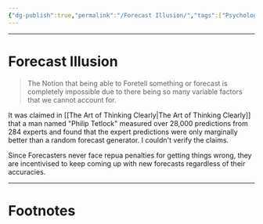 ```yaml
---
{"dg-publish":true,"permalink":"/Forecast Illusion/","tags":["Psychology","Mathematics"]}
---
```



---
# Forecast Illusion
> The Notion that being able to Foretell something or forecast is completely impossible due to there being so many variable factors that we cannot account for.

It was claimed in [[The Art of Thinking Clearly\|The Art of Thinking Clearly]] that a man named "Philip Tetlock" measured over 28,000 predictions from 284 experts and found that the expert predictions were only marginally better than a random forecast generator. I couldn't verify the claims.

Since Forecasters never face repua penalties for getting things wrong, they are incentivised to keep coming up with new forecasts regardless of their accuracies.

---
# Footnotes